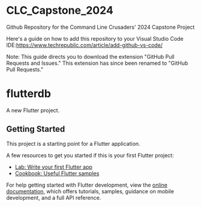 # CLC_Capstone_2024

Github Repository for the Command Line Crusaders' 2024 Capstone Project

Here's a guide on how to add this repository to your Visual Studio Code IDE:https://www.techrepublic.com/article/add-github-vs-code/

Note: This guide directs you to download the extension "GitHub Pull Requests and Issues." This extension has since been renamed to "GitHub Pull Requests."

# flutterdb

A new Flutter project.

## Getting Started

This project is a starting point for a Flutter application.

A few resources to get you started if this is your first Flutter project:

- [Lab: Write your first Flutter app](https://docs.flutter.dev/get-started/codelab)
- [Cookbook: Useful Flutter samples](https://docs.flutter.dev/cookbook)

For help getting started with Flutter development, view the
[online documentation](https://docs.flutter.dev/), which offers tutorials,
samples, guidance on mobile development, and a full API reference.
